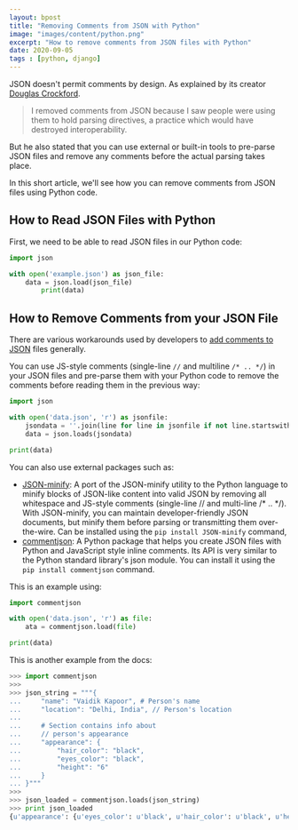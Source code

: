 ```yaml
---
layout: bpost
title: "Removing Comments from JSON with Python"
image: "images/content/python.png"
excerpt: "How to remove comments from JSON files with Python"
date: 2020-09-05
tags : [python, django]
---
```


JSON doesn't permit comments by design. As explained by its creator [Douglas Crockford](https://web.archive.org/web/20120506232618/https://plus.google.com/118095276221607585885/posts/RK8qyGVaGSr). 

>I removed comments from JSON because I saw people were using them to hold parsing directives, a practice which would have destroyed interoperability.

But he also stated that you can use external or built-in tools to pre-parse JSON files and remove any comments before the actual parsing takes place.

In this short article, we'll see how you can remove comments from JSON files using Python code. 

## How to Read JSON Files with Python

First, we need to be able to read JSON files in our Python code:

```python
import json

with open('example.json') as json_file:
    data = json.load(json_file)
        print(data)

```

## How to Remove Comments from your JSON File

There are various workarounds used by developers to [add comments to JSON](https://www.techiediaries.com/json-comments/) files generally. 

You can use JS-style comments (single-line `//` and multiline `/* .. */`) in your JSON files and pre-parse them with your Python code to remove the comments before reading them in the previous way:


```python
import json

with open('data.json', 'r') as jsonfile:
    jsondata = ''.join(line for line in jsonfile if not line.startswith('//'))
    data = json.loads(jsondata)

print(data)
```

You can also use external packages such as:

- [JSON-minify](https://github.com/getify/JSON.minify/tree/python): A port of the JSON-minify utility to the Python language to minify blocks of JSON-like content into valid JSON by removing all whitespace and JS-style comments (single-line // and multi-line /* .. */). With JSON-minify, you can maintain developer-friendly JSON documents, but minify them before parsing or transmitting them over-the-wire. Can be installed using the `pip install JSON-minify` command,
- [commentjson](https://github.com/vaidik/commentjson): A Python package that helps you create JSON files with Python and JavaScript style inline comments. Its API is very similar to the Python standard library's json module. You can install it using the `pip install commentjson` command.


This is an example using:

```python
import commentjson

with open('data.json', 'r') as file:
    ata = commentjson.load(file)

print(data)
```

This is another example from the docs:

```python
>>> import commentjson
>>>
>>> json_string = """{
...     "name": "Vaidik Kapoor", # Person's name
...     "location": "Delhi, India", // Person's location
...
...     # Section contains info about
...     // person's appearance
...     "appearance": {
...         "hair_color": "black",
...         "eyes_color": "black",
...         "height": "6"
...     }
... }"""
>>>
>>> json_loaded = commentjson.loads(json_string)
>>> print json_loaded
{u'appearance': {u'eyes_color': u'black', u'hair_color': u'black', u'height': u'6'}, u'name': u'Vaidik Kapoor', u'location': u'Delhi, India'}
```